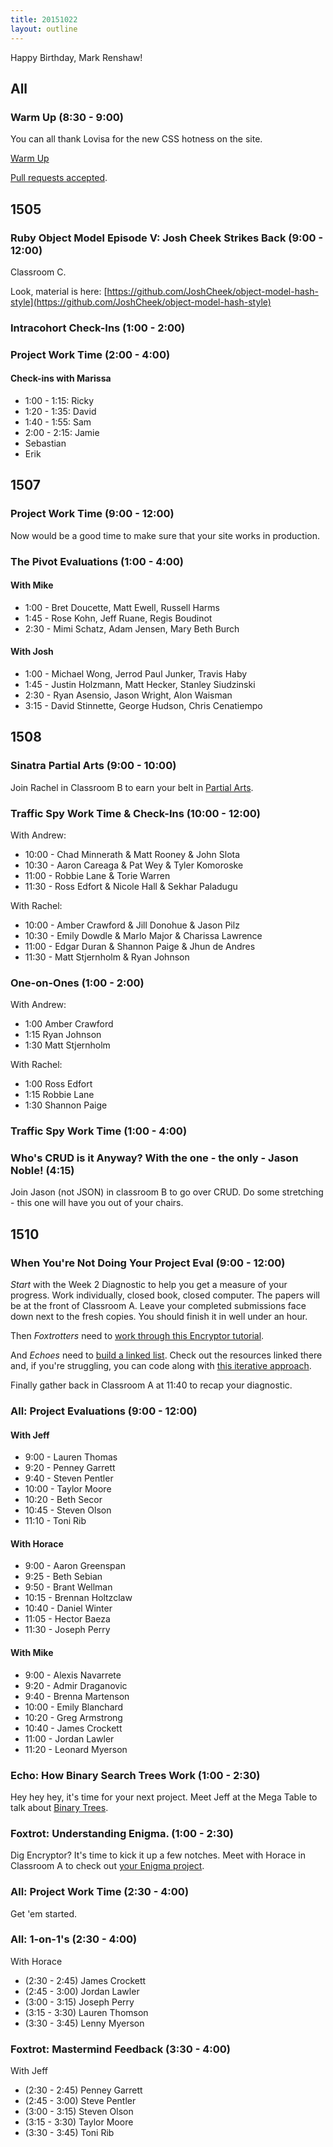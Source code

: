 ```yaml
---
title: 20151022
layout: outline
---
```


Happy Birthday, Mark Renshaw!

## All

### Warm Up (8:30 - 9:00)

You can all thank Lovisa for the new CSS hotness on the site.

[Warm Up](https://thewarmup.herokuapp.com)

[Pull requests accepted](https://github.com/mikedao/the-warm-up).


## 1505

### Ruby Object Model Episode V: Josh Cheek Strikes Back (9:00 - 12:00)

Classroom C.

Look, material is here: [https://github.com/JoshCheek/object-model-hash-style](https://github.com/JoshCheek/object-model-hash-style)

### Intracohort Check-Ins (1:00 - 2:00)

### Project Work Time (2:00 - 4:00)

#### Check-ins with Marissa

* 1:00 - 1:15: Ricky
* 1:20 - 1:35: David
* 1:40 - 1:55: Sam
* 2:00 - 2:15: Jamie
* Sebastian
* Erik


## 1507

### Project Work Time (9:00 - 12:00)

Now would be a good time to make sure that your site works in production.

### The Pivot Evaluations (1:00 - 4:00)

#### With Mike

* 1:00 - Bret Doucette, Matt Ewell, Russell Harms
* 1:45 - Rose Kohn, Jeff Ruane, Regis Boudinot
* 2:30 - Mimi Schatz, Adam Jensen, Mary Beth Burch

#### With Josh

* 1:00 - Michael Wong, Jerrod Paul Junker, Travis Haby
* 1:45 - Justin Holzmann, Matt Hecker, Stanley Siudzinski
* 2:30 - Ryan Asensio, Jason Wright, Alon Waisman
* 3:15 - David Stinnette, George Hudson, Chris Cenatiempo

## 1508

### Sinatra Partial Arts (9:00 - 10:00)

Join Rachel in Classroom B to earn your belt in [Partial Arts](https://github.com/rwarbelow/partial-arts).

### Traffic Spy Work Time & Check-Ins (10:00 - 12:00)

With Andrew:

* 10:00 - Chad Minnerath & Matt Rooney & John Slota
* 10:30 - Aaron Careaga & Pat Wey & Tyler Komoroske
* 11:00 - Robbie Lane & Torie Warren
* 11:30 - Ross Edfort & Nicole Hall & Sekhar Paladugu

With Rachel:

* 10:00 - Amber Crawford & Jill Donohue & Jason Pilz
* 10:30 - Emily Dowdle & Marlo Major & Charissa Lawrence
* 11:00 - Edgar Duran & Shannon Paige & Jhun de Andres
* 11:30 - Matt Stjernholm & Ryan Johnson

### One-on-Ones (1:00 - 2:00)

With Andrew:

* 1:00 Amber Crawford
* 1:15 Ryan Johnson
* 1:30 Matt Stjernholm

With Rachel:

* 1:00 Ross Edfort
* 1:15 Robbie Lane
* 1:30 Shannon Paige

### Traffic Spy Work Time (1:00 - 4:00)

### Who's CRUD is it Anyway? With the one - the only - Jason Noble! (4:15)
Join Jason (not JSON) in classroom B to go over CRUD. Do some stretching - this one will have you out of your chairs. 


## 1510

### When You're Not Doing Your Project Eval (9:00 - 12:00)

*Start* with the Week 2 Diagnostic to help you get a measure of your progress. Work individually, closed book, closed computer. The papers will be at the front of Classroom A. Leave your completed submissions face down next to the fresh copies. You should finish it in well under an hour.

Then *Foxtrotters* need to [work through this Encryptor tutorial](https://github.com/turingschool/curriculum/blob/master/source/projects/encryptor.markdown).

And *Echoes* need to [build a linked list](https://github.com/turingschool/challenges/blob/master/linked_lists.markdown). Check out the resources linked there and, if you're struggling, you can code along with [this iterative approach](https://vimeo.com/77857409).

Finally gather back in Classroom A at 11:40 to recap your diagnostic.

### All: Project Evaluations (9:00 - 12:00)

#### With Jeff

* 9:00 - Lauren Thomas
* 9:20 - Penney Garrett
* 9:40 - Steven Pentler
* 10:00 - Taylor Moore
* 10:20 - Beth Secor
* 10:45 - Steven Olson
* 11:10 - Toni Rib

#### With Horace

* 9:00 - Aaron Greenspan
* 9:25 - Beth Sebian
* 9:50 - Brant Wellman
* 10:15 - Brennan Holtzclaw
* 10:40 - Daniel Winter
* 11:05 - Hector Baeza
* 11:30 - Joseph Perry

#### With Mike

* 9:00 - Alexis Navarrete
* 9:20 - Admir Draganovic
* 9:40 - Brenna Martenson
* 10:00 - Emily Blanchard
* 10:20 - Greg Armstrong
* 10:40 - James Crockett
* 11:00 - Jordan Lawler
* 11:20 - Leonard Myerson

### Echo: How Binary Search Trees Work (1:00 - 2:30)

Hey hey hey, it's time for your next project. Meet Jeff at the Mega Table to talk about [Binary Trees](https://github.com/turingschool/curriculum/blob/master/source/projects/binary_search_tree.markdown).

### Foxtrot: Understanding Enigma. (1:00 - 2:30)

Dig Encryptor? It's time to kick it up a few notches. Meet with Horace in Classroom A to check out [your Enigma project](https://github.com/turingschool/curriculum/blob/master/source/projects/enigma.markdown).

### All: Project Work Time (2:30 - 4:00)

Get 'em started.

### All: 1-on-1's (2:30 - 4:00)

With Horace

* (2:30 - 2:45) James Crockett
* (2:45 - 3:00) Jordan Lawler
* (3:00 - 3:15) Joseph Perry
* (3:15 - 3:30) Lauren Thomson
* (3:30 - 3:45) Lenny Myerson

### Foxtrot: Mastermind Feedback (3:30 - 4:00)

With Jeff

* (2:30 - 2:45) Penney Garrett
* (2:45 - 3:00) Steve Pentler
* (3:00 - 3:15) Steven Olson
* (3:15 - 3:30) Taylor Moore
* (3:30 - 3:45) Toni Rib

